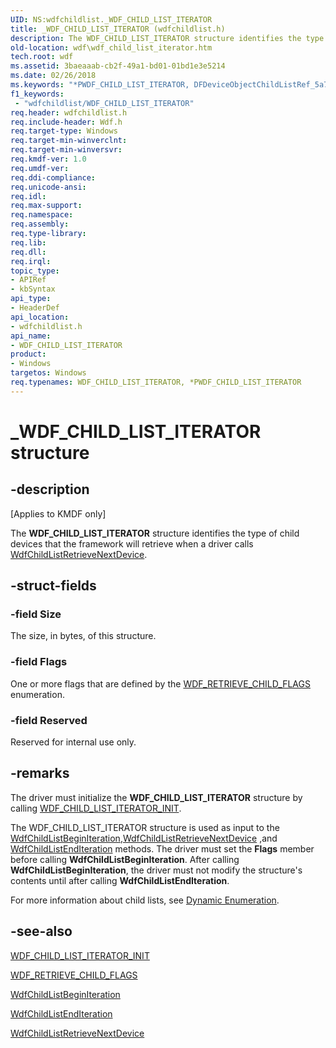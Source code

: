 ```yaml
---
UID: NS:wdfchildlist._WDF_CHILD_LIST_ITERATOR
title: _WDF_CHILD_LIST_ITERATOR (wdfchildlist.h)
description: The WDF_CHILD_LIST_ITERATOR structure identifies the type of child devices that the framework will retrieve when a driver calls WdfChildListRetrieveNextDevice.
old-location: wdf\wdf_child_list_iterator.htm
tech.root: wdf
ms.assetid: 3baeaaab-cb2f-49a1-bd01-01bd1e3e5214
ms.date: 02/26/2018
ms.keywords: "*PWDF_CHILD_LIST_ITERATOR, DFDeviceObjectChildListRef_5a77ee51-8e18-4e86-afd0-8add561dab4d.xml, PWDF_CHILD_LIST_ITERATOR, PWDF_CHILD_LIST_ITERATOR structure pointer, WDF_CHILD_LIST_ITERATOR, WDF_CHILD_LIST_ITERATOR structure, _WDF_CHILD_LIST_ITERATOR, kmdf.wdf_child_list_iterator, wdf.wdf_child_list_iterator, wdfchildlist/PWDF_CHILD_LIST_ITERATOR, wdfchildlist/WDF_CHILD_LIST_ITERATOR"
f1_keywords:
 - "wdfchildlist/WDF_CHILD_LIST_ITERATOR"
req.header: wdfchildlist.h
req.include-header: Wdf.h
req.target-type: Windows
req.target-min-winverclnt: 
req.target-min-winversvr: 
req.kmdf-ver: 1.0
req.umdf-ver: 
req.ddi-compliance: 
req.unicode-ansi: 
req.idl: 
req.max-support: 
req.namespace: 
req.assembly: 
req.type-library: 
req.lib: 
req.dll: 
req.irql: 
topic_type:
- APIRef
- kbSyntax
api_type:
- HeaderDef
api_location:
- wdfchildlist.h
api_name:
- WDF_CHILD_LIST_ITERATOR
product:
- Windows
targetos: Windows
req.typenames: WDF_CHILD_LIST_ITERATOR, *PWDF_CHILD_LIST_ITERATOR
---
```


# _WDF_CHILD_LIST_ITERATOR structure


## -description


<p class="CCE_Message">[Applies to KMDF only]</p>

The <b>WDF_CHILD_LIST_ITERATOR</b> structure identifies the type of child devices that the framework will retrieve when a driver calls <a href="https://docs.microsoft.com/windows-hardware/drivers/ddi/wdfchildlist/nf-wdfchildlist-wdfchildlistretrievenextdevice">WdfChildListRetrieveNextDevice</a>.


## -struct-fields




### -field Size

The size, in bytes, of this structure.


### -field Flags

One or more flags that are defined by the <a href="https://docs.microsoft.com/windows-hardware/drivers/ddi/wdfchildlist/ne-wdfchildlist-_wdf_retrieve_child_flags">WDF_RETRIEVE_CHILD_FLAGS</a> enumeration.


### -field Reserved

Reserved for internal use only.


## -remarks



The driver must initialize the <b>WDF_CHILD_LIST_ITERATOR</b> structure by calling <a href="https://docs.microsoft.com/windows-hardware/drivers/ddi/wdfchildlist/nf-wdfchildlist-wdf_child_list_iterator_init">WDF_CHILD_LIST_ITERATOR_INIT</a>.

The WDF_CHILD_LIST_ITERATOR structure is used as input to the <a href="https://docs.microsoft.com/windows-hardware/drivers/ddi/wdfchildlist/nf-wdfchildlist-wdfchildlistbeginiteration">WdfChildListBeginIteration</a>,<a href="https://docs.microsoft.com/windows-hardware/drivers/ddi/wdfchildlist/nf-wdfchildlist-wdfchildlistretrievenextdevice">WdfChildListRetrieveNextDevice</a> ,and <a href="https://docs.microsoft.com/windows-hardware/drivers/ddi/wdfchildlist/nf-wdfchildlist-wdfchildlistenditeration">WdfChildListEndIteration</a> methods. The driver must set the <b>Flags</b> member before calling <b>WdfChildListBeginIteration</b>. After calling <b>WdfChildListBeginIteration</b>, the driver must not modify the structure's contents until after calling <b>WdfChildListEndIteration</b>.

For more information about child lists, see <a href="https://docs.microsoft.com/windows-hardware/drivers/wdf/dynamic-enumeration">Dynamic Enumeration</a>.




## -see-also




<a href="https://docs.microsoft.com/windows-hardware/drivers/ddi/wdfchildlist/nf-wdfchildlist-wdf_child_list_iterator_init">WDF_CHILD_LIST_ITERATOR_INIT</a>



<a href="https://docs.microsoft.com/windows-hardware/drivers/ddi/wdfchildlist/ne-wdfchildlist-_wdf_retrieve_child_flags">WDF_RETRIEVE_CHILD_FLAGS</a>



<a href="https://docs.microsoft.com/windows-hardware/drivers/ddi/wdfchildlist/nf-wdfchildlist-wdfchildlistbeginiteration">WdfChildListBeginIteration</a>



<a href="https://docs.microsoft.com/windows-hardware/drivers/ddi/wdfchildlist/nf-wdfchildlist-wdfchildlistenditeration">WdfChildListEndIteration</a>



<a href="https://docs.microsoft.com/windows-hardware/drivers/ddi/wdfchildlist/nf-wdfchildlist-wdfchildlistretrievenextdevice">WdfChildListRetrieveNextDevice</a>
 

 

